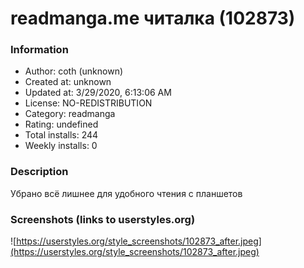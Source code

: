 # readmanga.me читалка (102873)

### Information
- Author: coth (unknown)
- Created at: unknown
- Updated at: 3/29/2020, 6:13:06 AM
- License: NO-REDISTRIBUTION
- Category: readmanga
- Rating: undefined
- Total installs: 244
- Weekly installs: 0


### Description
Убрано всё лишнее для удобного чтения с планшетов


### Screenshots (links to userstyles.org)
![https://userstyles.org/style_screenshots/102873_after.jpeg](https://userstyles.org/style_screenshots/102873_after.jpeg)


